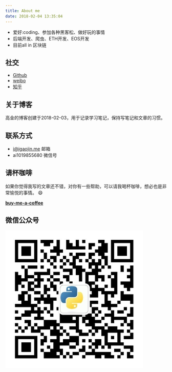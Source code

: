```yaml
---
title: About me
date: 2018-02-04 13:35:04
---
```


- 爱好:coding、参加各种黑客松、做好玩的事情
- 后端开发、爬虫、ETH开发、EOS开发
- 目前all in 区块链

## 社交

- [Github](https://github.com/jin10086)
- [weibo](http://weibo.com/52kantu)
- [知乎](https://www.zhihu.com/people/igaojin)

## 关于博客

高金的博客创建于2018-02-03，用于记录学习笔记，保持写笔记和文章的习惯。

## 联系方式

- i@igaojin.me 邮箱
- ai1019855680 微信号


## 请杯咖啡

如果你觉得我写的文章还不错，对你有一些帮助，可以请我喝杯咖啡，想必也是非常愉悦的事情。 😄

**[buy-me-a-coffee](/buy-me-a-coffee)**

## 微信公众号
![微信公众号](index/0.jpg)
